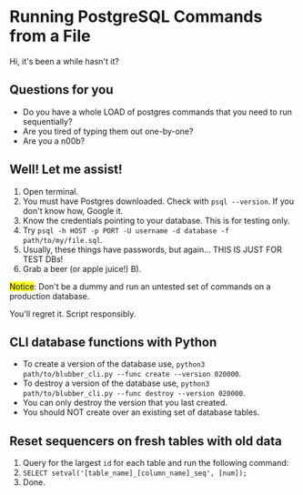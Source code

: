 # Running PostgreSQL Commands from a File

Hi, it's been a while hasn't it?

## Questions for you

* Do you have a whole LOAD of postgres commands that you need to run sequentially?
* Are you tired of typing them out one-by-one?
* Are you a n00b?

## Well! Let me assist!

1. Open terminal.
2. You must have Postgres downloaded. Check with `psql --version`. If you don't know how, Google it.
3. Know the credentials pointing to your database. This is for testing only.
4. Try `psql -h HOST -p PORT -U username -d database -f path/to/my/file.sql`.
5. Usually, these things have passwords, but again... THIS IS JUST FOR TEST DBs!
6. Grab a beer (or apple juice!) B).

<mark>Notice</mark>: Don't be a dummy and run an untested set of commands on a production database.

You'll regret it. Script responsibly.

## CLI database functions with Python

* To create a version of the database use, `python3 path/to/blubber_cli.py --func create --version 020000`.
* To destroy a version of the database use, `python3 path/to/blubber_cli.py --func destroy --version 020000`.
* You can only destroy the version that you last created.
* You should NOT create over an existing set of database tables.

## Reset sequencers on fresh tables with old data
1. Query for the largest `id` for each table and run the following command:
2. `SELECT setval('[table_name]_[column_name]_seq', [num]);`
3. Done.
